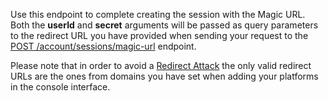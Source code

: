 Use this endpoint to complete creating the session with the Magic URL. Both the **userId** and **secret** arguments will be passed as query parameters to the redirect URL you have provided when sending your request to the [POST /account/sessions/magic-url](https://appwrite.io/docs/references/cloud/client-web/account#createMagicURLSession) endpoint.

Please note that in order to avoid a [Redirect Attack](https://github.com/OWASP/CheatSheetSeries/blob/master/cheatsheets/Unvalidated_Redirects_and_Forwards_Cheat_Sheet.md) the only valid redirect URLs are the ones from domains you have set when adding your platforms in the console interface.